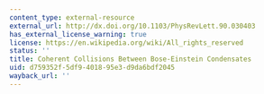 ```yaml
---
content_type: external-resource
external_url: http://dx.doi.org/10.1103/PhysRevLett.90.030403
has_external_license_warning: true
license: https://en.wikipedia.org/wiki/All_rights_reserved
status: ''
title: Coherent Collisions Between Bose-Einstein Condensates
uid: d759352f-5df9-4018-95e3-d9da6bdf2045
wayback_url: ''
---
```

